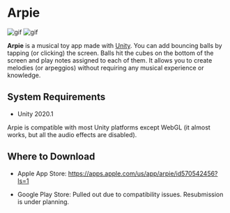 Arpie
=====

![gif](https://i.imgur.com/kOS5wRS.gif)
![gif](https://i.imgur.com/Q2Bn4q7.gif)

**Arpie** is a musical toy app made with [Unity]. You can add bouncing balls by
tapping (or clicking) the screen. Balls hit the cubes on the bottom of the
screen and play notes assigned to each of them. It allows you to create
melodies (or arpeggios) without requiring any musical experience or knowledge.

[Unity]: https://unity3d.com

System Requirements
-------------------

- Unity 2020.1

Arpie is compatible with most Unity platforms except WebGL (it almost works,
but all the audio effects are disabled).

Where to Download
-----------------

- Apple App Store: https://apps.apple.com/us/app/arpie/id570542456?ls=1

- Google Play Store: Pulled out due to compatibility issues. Resubmission is
  under planning.
